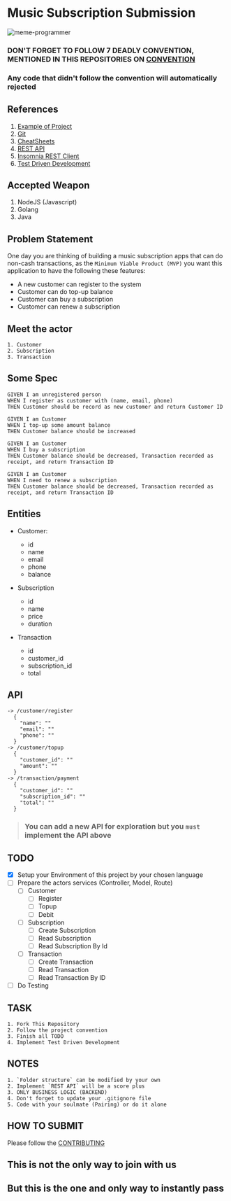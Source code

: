 # Music Subscription Submission

![meme-programmer](https://cupheadmemes.com/wp-content/uploads/2018/08/Best-Programming-Memes-80.jpg) 

### DON'T FORGET TO FOLLOW 7 DEADLY CONVENTION, MENTIONED IN THIS REPOSITORIES ON [CONVENTION](https://github.com/Aldiwildan77/music-subscription/blob/master/CONVENTION.md)
### Any code that didn't follow the convention will automatically rejected

## <b>References</b> 
1. [Example of Project](https://github.com/meong1234/fintech)
2. [Git](https://try.github.io/)
3. [CheatSheets](https://devhints.io/)
4. [REST API](https://restfulapi.net/)
5. [Insomnia REST Client](https://insomnia.rest/)
6. [Test Driven Development](https://www.freecodecamp.org/news/test-driven-development-what-it-is-and-what-it-is-not-41fa6bca02a2/)

## <b>Accepted Weapon</b>
1. NodeJS (Javascript)
2. Golang
3. Java

## <b>Problem Statement</b>
One day you are thinking of building a music subscription apps that can do non-cash transactions, as the `Minimum Viable Product (MVP)` you want this application to have the following these features:

* A new customer can register to the system
* Customer can do top-up balance
* Customer can buy a subscription
* Customer can renew a subscription

## <b>Meet the actor</b>
```
1. Customer
2. Subscription 
3. Transaction
```

## <b>Some Spec</b>
```
GIVEN I am unregistered person
WHEN I register as customer with (name, email, phone)
THEN Customer should be record as new customer and return Customer ID

GIVEN I am Customer
WHEN I top-up some amount balance
THEN Customer balance should be increased

GIVEN I am Customer 
WHEN I buy a subscription
THEN Customer balance should be decreased, Transaction recorded as receipt, and return Transaction ID

GIVEN I am Customer
WHEN I need to renew a subscription
THEN Customer balance should be decreased, Transaction recorded as receipt, and return Transaction ID
```

## <b>Entities</b>
* Customer: 
  * id
  * name
  * email
  * phone
  * balance

* Subscription 
  * id
  * name
  * price
  * duration

* Transaction
  * id
  * customer_id
  * subscription_id
  * total

## <b>API</b>

```
-> /customer/register
  {
    "name": ""
    "email": ""
    "phone": ""
  }
-> /customer/topup
  {
    "customer_id": ""
    "amount": ""
  }
-> /transaction/payment
  {
    "customer_id": ""
    "subscription_id": ""
    "total": ""
  }
```

> ### You can add a new API for exploration but you `must` implement the API above

## <b>TODO</b>

* [x] Setup your Environment of this project by your chosen language
* [ ] Prepare the actors services (Controller, Model, Route)
  * [ ] Customer
    * [ ] Register
    * [ ] Topup
    * [ ] Debit
  * [ ] Subscription
    * [ ] Create Subscription
    * [ ] Read Subscription
    * [ ] Read Subscription By Id
  * [ ] Transaction
    * [ ] Create Transaction
    * [ ] Read Transaction 
    * [ ] Read Transaction By ID
* [ ] Do Testing

## <b>TASK</b>

```
1. Fork This Repository
2. Follow the project convention
3. Finish all TODO
4. Implement Test Driven Development
```

## <b>NOTES</b>

``` 
1. `Folder structure` can be modified by your own  
2. Implement `REST API` will be a score plus
3. ONLY BUSINESS LOGIC (BACKEND) 
4. Don't forget to update your .gitignore file
5. Code with your soulmate (Pairing) or do it alone
```

## <b>HOW TO SUBMIT</b>

Please follow the [CONTRIBUTING](https://github.com/Aldiwildan77/music-subscription/blob/master/CONTRIBUTING.md)

## This is not the only way to join with us

## But this is the one and only way to instantly pass
